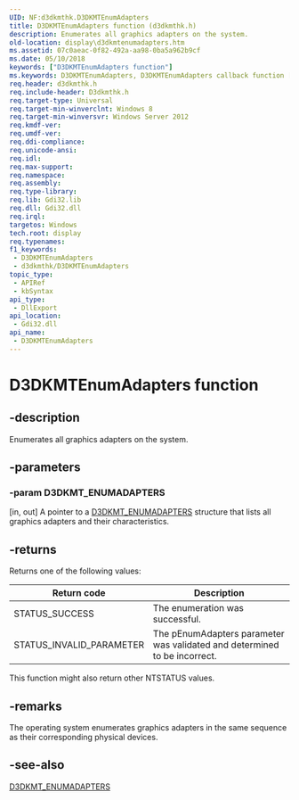 ```yaml
---
UID: NF:d3dkmthk.D3DKMTEnumAdapters
title: D3DKMTEnumAdapters function (d3dkmthk.h)
description: Enumerates all graphics adapters on the system.
old-location: display\d3dkmtenumadapters.htm
ms.assetid: 07c0aeac-0f82-492a-aa98-0ba5a962b9cf
ms.date: 05/10/2018
keywords: ["D3DKMTEnumAdapters function"]
ms.keywords: D3DKMTEnumAdapters, D3DKMTEnumAdapters callback function [Display Devices], PFND3DKMT_ENUMADAPTERS, PFND3DKMT_ENUMADAPTERS callback, d3dkmthk/D3DKMTEnumAdapters, display.d3dkmtenumadapters
req.header: d3dkmthk.h
req.include-header: D3dkmthk.h
req.target-type: Universal
req.target-min-winverclnt: Windows 8
req.target-min-winversvr: Windows Server 2012
req.kmdf-ver: 
req.umdf-ver: 
req.ddi-compliance: 
req.unicode-ansi: 
req.idl: 
req.max-support: 
req.namespace: 
req.assembly: 
req.type-library: 
req.lib: Gdi32.lib
req.dll: Gdi32.dll
req.irql: 
targetos: Windows
tech.root: display
req.typenames: 
f1_keywords:
 - D3DKMTEnumAdapters
 - d3dkmthk/D3DKMTEnumAdapters
topic_type:
 - APIRef
 - kbSyntax
api_type:
 - DllExport
api_location:
 - Gdi32.dll
api_name:
 - D3DKMTEnumAdapters
---
```


# D3DKMTEnumAdapters function


## -description

Enumerates all graphics adapters on the system.

## -parameters

### -param D3DKMT_ENUMADAPTERS

[in, out] A pointer to a <a href="/windows-hardware/drivers/ddi/d3dkmthk/ns-d3dkmthk-_d3dkmt_enumadapters">D3DKMT_ENUMADAPTERS</a> structure that lists all graphics adapters and their characteristics.

## -returns

Returns one of the following values:

|Return code|Description|
|--- |--- |
|STATUS_SUCCESS|The enumeration was successful.|
|STATUS_INVALID_PARAMETER|The  pEnumAdapters parameter was validated and determined to be incorrect.|

This function might also return other NTSTATUS values.

## -remarks

The operating system enumerates graphics adapters in the same sequence as their corresponding physical devices.

## -see-also

<a href="/windows-hardware/drivers/ddi/d3dkmthk/ns-d3dkmthk-_d3dkmt_enumadapters">D3DKMT_ENUMADAPTERS</a>
